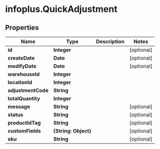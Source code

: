 # infoplus.QuickAdjustment

## Properties
Name | Type | Description | Notes
------------ | ------------- | ------------- | -------------
**id** | **Integer** |  | [optional] 
**createDate** | **Date** |  | [optional] 
**modifyDate** | **Date** |  | [optional] 
**warehouseId** | **Integer** |  | 
**locationId** | **Integer** |  | 
**adjustmentCode** | **String** |  | 
**totalQuantity** | **Integer** |  | 
**message** | **String** |  | [optional] 
**status** | **String** |  | [optional] 
**productIdTag** | **String** |  | [optional] 
**customFields** | **{String: Object}** |  | [optional] 
**sku** | **String** |  | [optional] 


